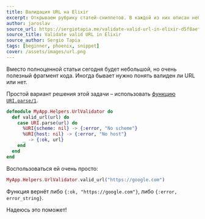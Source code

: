 ```yaml
---
title: Валидация URL на Elixir
excerpt: Открываем рубрику статей-сниппетов. В каждой из них описан небольшой фрагмент кода для решения конкретной задачи, который можно взять и сразу же добавить в своё приложение. Сегодня мы посмотрим на функцию для валидации URL.
author: jaroslav
source_url: https://sergiotapia.me/validate-valid-url-in-elixir-d5f8aef5964c
source_title: Validate valid URL in Elixir
source_author: Sergio Tapia
tags: [beginner, phoenix, snippet]
cover: /assets/images/url.png
---
```

Вместо полноценной статьи сегодня будет небольшой, но очень полезный фрагмент кода. Иногда бывает нужно понять валиден ли URL или нет.

Простой вариант решения этой задачи – использовать [функцию `URI.parse/1`](https://hexdocs.pm/elixir/URI.html#parse/1).

```elixir
defmodule MyApp.Helpers.UrlValidator do
  def valid_url(url) do
    case URI.parse(url) do
      %URI{scheme: nil} -> {:error, "No scheme"}
      %URI{host: nil} -> {:error, "No host"}
      _ -> {:ok, url}
    end
  end
end
```

Воспользоваться ей очень просто:

```elixir
MyApp.Helpers.UrlValidator.valid_url("https://google.com")
```

Функция вернёт либо `{:ok, "https://google.com"}`, либо `{:error, error_string}`.

Надеюсь это поможет!
